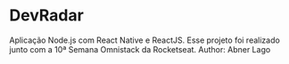 # DevRadar
Aplicação Node.js com React Native e ReactJS.
Esse projeto foi realizado junto com a 10ª Semana Omnistack da Rocketseat.
Author: Abner Lago
